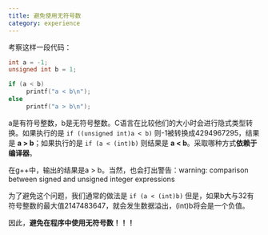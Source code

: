 ```yaml
---
title: 避免使用无符号数
category: experience
---
```

考察这样一段代码：
```c
int a = -1;
unsigned int b = 1;

if (a < b)
     printf("a < b\n");
else
     printf("a > b\n");
```
a是有符号整数，b是无符号整数。C语言在比较他们的大小时会进行隐式类型转换。如果执行的是
`if ((unsigned int)a < b)`
则-1被转换成4294967295，结果是 **a > b**；如果执行的是
`if (a < (int)b)`
则结果是 **a < b**。采取哪种方式**依赖于编译器**。

在g++中，输出的结果是a > b。当然，也会打出警告：warning: comparison between signed and unsigned integer expressions

为了避免这个问题，我们通常的做法是
`if (a < (int)b)`
但是，如果b大与32有符号整数的最大值2147483647，就会发生数据溢出，(int)b将会是一个负值。

因此，**避免在程序中使用无符号数！！！**